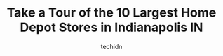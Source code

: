 ---
layout: ampstory
image: https://i0.wp.com/www.depkes.org/wp-content/uploads/2023/06/home-depot-0-in-indianapolis-in-1685965910.jpeg?resize=640,853
author: techidn
featured: false
description: Discover the impressive array of Home Depot options in Indianapolis IN, where you can find 10 of the largest Home Depot establishments in the area. From renowned classics to hidden gems, Ind
title: Take a Tour of the 10 Largest Home Depot Stores in Indianapolis IN
cover:
   title: Take a Tour of the 10 Largest Home Depot Stores in Indianapolis IN
   subtitle: Rickpate
   background: https://www.depkes.org/wp-content/uploads/2023/06/home-depot-0-in-indianapolis-in-1685965910.jpeg

pages: 
 - layout: thirds
   top: <h1>#1 The Home Depot</h1>
   bottom: "<p>If I could give zero stars I would. We rented a paint sprayer from this location as it is the only location of the hardware stores in the region that rents paint sprayers</p>"
   background: https://www.depkes.org/wp-content/uploads/2023/06/home-depot-1-in-indianapolis-in-1685965911.jpeg
   backgroundblur: true
 - layout: thirds
   top: <h1>#2 The Home Depot</h1>
   bottom: "<p>3902 N High School Rd, Indianapolis, IN 46254, United States</p>"
   background: https://www.depkes.org/wp-content/uploads/2023/06/home-depot-2-in-indianapolis-in-1685965911.jpeg
   cta:
      link: https://www.depkes.org/blog/take-a-tour-of-the-10-largest-home-depot-stores-in-indianapolis-in/
      text: Take a Tour of the 10 Largest Home Depot Stores in Indianapolis IN
 - layout: thirds
   top: <h1>#3 The Home Depot</h1>
   bottom: "<p>3300 Conner St, Noblesville, IN 46060, United States</p>"
   background: https://www.depkes.org/wp-content/uploads/2023/06/home-depot-3-in-indianapolis-in-1685965912.jpeg
   cta:
      link: https://www.depkes.org/blog/take-a-tour-of-the-10-largest-home-depot-stores-in-indianapolis-in/
      text: Take a Tour of the 10 Largest Home Depot Stores in Indianapolis IN
 - layout: thirds
   top: <h1>#4 The Home Depot</h1>
   bottom: "<p>9855 N Michigan Rd, Carmel, IN 46032, United States</p>"
   background: https://images.unsplash.com/photo-1533998839656-76f5e4b2bccb?ixlib=rb-4.0.3&ixid=MnwxMjA3fDB8MHxwaG90by1wYWdlfHx8fGVufDB8fHx8&auto=format&fit=crop&w=640&h=853&q=80
   cta:
      link: https://www.depkes.org/blog/take-a-tour-of-the-10-largest-home-depot-stores-in-indianapolis-in/
      text: Take a Tour of the 10 Largest Home Depot Stores in Indianapolis IN
 - layout: thirds
   top: <h1>#5 The Home Depot</h1>
   bottom: "<p>9320 Corporation Dr, Indianapolis, IN 46256, United States</p>"
   background: https://images.unsplash.com/photo-1540457036297-448b6b99e91c?ixlib=rb-4.0.3&ixid=MnwxMjA3fDB8MHxwaG90by1wYWdlfHx8fGVufDB8fHx8&auto=format&fit=crop&w=640&h=853&q=80
   cta:
      link: https://www.depkes.org/blog/take-a-tour-of-the-10-largest-home-depot-stores-in-indianapolis-in/
      text: Take a Tour of the 10 Largest Home Depot Stores in Indianapolis IN
 - layout: thirds
   top: <h1>#6 The Home Depot</h1>
   bottom: "<p>850 S State Rd 135, Greenwood, IN 46143, United States</p>"
   background: https://images.unsplash.com/photo-1620421680010-0766ff230392?ixlib=rb-4.0.3&ixid=MnwxMjA3fDB8MHxwaG90by1wYWdlfHx8fGVufDB8fHx8&auto=format&fit=crop&w=640&h=853&q=80
   cta:
      link: https://www.depkes.org/blog/take-a-tour-of-the-10-largest-home-depot-stores-in-indianapolis-in/
      text: Take a Tour of the 10 Largest Home Depot Stores in Indianapolis IN
 - layout: thirds
   top: <h1>#7 Pro Desk at The Home Depot</h1>
   bottom: "<p>9320 Corporation Dr, Indianapolis, IN 46256, United States</p>"
   background: https://images.unsplash.com/photo-1547366785-564103df7e13?ixlib=rb-4.0.3&ixid=MnwxMjA3fDB8MHxwaG90by1wYWdlfHx8fGVufDB8fHx8&auto=format&fit=crop&w=640&h=853&q=80
   cta:
      link: https://www.depkes.org/blog/take-a-tour-of-the-10-largest-home-depot-stores-in-indianapolis-in/
      text: Take a Tour of the 10 Largest Home Depot Stores in Indianapolis IN
 - layout: thirds
   middle: Continue reading...
   background: https://images.unsplash.com/photo-1541356665065-22676f35dd40?ixlib=rb-4.0.3&ixid=MnwxMjA3fDB8MHxwaG90by1wYWdlfHx8fGVufDB8fHx8&auto=format&fit=crop&w=640&h=853&q=80
   cta:
      link: https://www.depkes.org/blog/take-a-tour-of-the-10-largest-home-depot-stores-in-indianapolis-in/
      text: Take a Tour of the 10 Largest Home Depot Stores in Indianapolis IN
      
---
